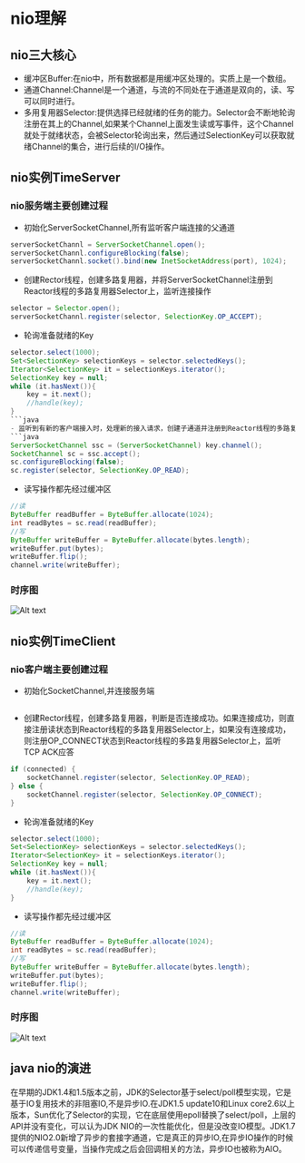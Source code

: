 # nio理解
## nio三大核心
- 缓冲区Buffer:在nio中，所有数据都是用缓冲区处理的。实质上是一个数组。
- 通道Channel:Channel是一个通道，与流的不同处在于通道是双向的，读、写可以同时进行。
- 多用复用器Selector:提供选择已经就绪的任务的能力。Selector会不断地轮询注册在其上的Channel,如果某个Channel上面发生读或写事件，这个Channel就处于就绪状态，会被Selector轮询出来，然后通过SelectionKey可以获取就绪Channel的集合，进行后续的I/O操作。
## nio实例TimeServer
### nio服务端主要创建过程
- 初始化ServerSocketChannel,所有监听客户端连接的父通道
```java
serverSocketChannl = ServerSocketChannel.open();
serverSocketChannl.configureBlocking(false);
serverSocketChannl.socket().bind(new InetSocketAddress(port), 1024);
```
- 创建Rector线程，创建多路复用器，并将ServerSocketChannel注册到Reactor线程的多路复用器Selector上，监听连接操作
```java
selector = Selector.open();
serverSocketChannl.register(selector, SelectionKey.OP_ACCEPT);
```
- 轮询准备就绪的Key
```java
selector.select(1000);
Set<SelectionKey> selectionKeys = selector.selectedKeys();
Iterator<SelectionKey> it = selectionKeys.iterator();
SelectionKey key = null;
while (it.hasNext()){
    key = it.next();
    //handle(key);
}
```java
- 监听到有新的客户端接入时，处理新的接入请求，创建子通道并注册到Reactor线程的多路复用器Selector上，监听读操作。
```java
ServerSocketChannel ssc = (ServerSocketChannel) key.channel();
SocketChannel sc = ssc.accept();
sc.configureBlocking(false);
sc.register(selector, SelectionKey.OP_READ);
```
- 读写操作都先经过缓冲区
```java
//读
ByteBuffer readBuffer = ByteBuffer.allocate(1024);
int readBytes = sc.read(readBuffer);
//写
ByteBuffer writeBuffer = ByteBuffer.allocate(bytes.length);
writeBuffer.put(bytes);
writeBuffer.flip();
channel.write(writeBuffer);
```
### 时序图
![Alt text](/pic/2.png)
## nio实例TimeClient
### nio客户端主要创建过程
- 初始化SocketChannel,并连接服务端
```java

```
- 创建Rector线程，创建多路复用器，判断是否连接成功。如果连接成功，则直接注册读状态到Reactor线程的多路复用器Selector上，如果没有连接成功，则注册OP_CONNECT状态到Reactor线程的多路复用器Selector上，监听TCP ACK应答
```java
if (connected) {
    socketChannel.register(selector, SelectionKey.OP_READ);               
} else {
    socketChannel.register(selector, SelectionKey.OP_CONNECT);
}
```
- 轮询准备就绪的Key
```java
selector.select(1000);
Set<SelectionKey> selectionKeys = selector.selectedKeys();
Iterator<SelectionKey> it = selectionKeys.iterator();
SelectionKey key = null;
while (it.hasNext()){
    key = it.next();
    //handle(key);
}
```
- 读写操作都先经过缓冲区
```java
//读
ByteBuffer readBuffer = ByteBuffer.allocate(1024);
int readBytes = sc.read(readBuffer);
//写
ByteBuffer writeBuffer = ByteBuffer.allocate(bytes.length);
writeBuffer.put(bytes);
writeBuffer.flip();
channel.write(writeBuffer);
```
### 时序图
![Alt text](/pic/3.png)
## java nio的演进
在早期的JDK1.4和1.5版本之前，JDK的Selector基于select/poll模型实现，它是基于IO复用技术的非阻塞IO,不是异步IO.在JDK1.5 update10和Linux core2.6以上版本，Sun优化了Selector的实现，它在底层使用epoll替换了select/poll，上层的API并没有变化，可以认为JDK NIO的一次性能优化，但是没改变IO模型。JDK1.7提供的NIO2.0新增了异步的套接字通道，它是真正的异步IO,在异步IO操作的时候可以传递信号变量，当操作完成之后会回调相关的方法，异步IO也被称为AIO。